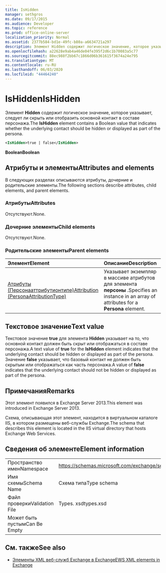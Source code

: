 ```yaml
---
title: IsHidden
manager: sethgros
ms.date: 09/17/2015
ms.audience: Developer
ms.topic: reference
ms.prod: office-online-server
localization_priority: Normal
ms.assetid: 2377b584-bd1e-49fc-b80a-a6634721a297
description: Элемент Hidden содержит логическое значение, которое указывает, следует ли скрыть или отобразить основной контакт в составе персонажа.
ms.openlocfilehash: a22628e9ab4a46de04fe395f2d6c1b70083a5c77
ms.sourcegitcommit: 88ec988f2bb67c1866d06b361615f3674a24e795
ms.translationtype: MT
ms.contentlocale: ru-RU
ms.lasthandoff: 06/03/2020
ms.locfileid: "44464240"
---
```

# <a name="ishidden"></a><span data-ttu-id="7b6b5-103">IsHidden</span><span class="sxs-lookup"><span data-stu-id="7b6b5-103">IsHidden</span></span>

<span data-ttu-id="7b6b5-104">Элемент **Hidden** содержит логическое значение, которое указывает, следует ли скрыть или отобразить основной контакт в составе персонажа.</span><span class="sxs-lookup"><span data-stu-id="7b6b5-104">The **IsHidden** element contains a Boolean value that indicates whether the underlying contact should be hidden or displayed as part of the persona.</span></span> 
  
```XML
<IsHidden>true | false</IsHidden>
```

 <span data-ttu-id="7b6b5-105">**Boolean**</span><span class="sxs-lookup"><span data-stu-id="7b6b5-105">**Boolean**</span></span>
## <a name="attributes-and-elements"></a><span data-ttu-id="7b6b5-106">Атрибуты и элементы</span><span class="sxs-lookup"><span data-stu-id="7b6b5-106">Attributes and elements</span></span>

<span data-ttu-id="7b6b5-107">В следующих разделах описываются атрибуты, дочерние и родительские элементы.</span><span class="sxs-lookup"><span data-stu-id="7b6b5-107">The following sections describe attributes, child elements, and parent elements.</span></span>
  
### <a name="attributes"></a><span data-ttu-id="7b6b5-108">Атрибуты</span><span class="sxs-lookup"><span data-stu-id="7b6b5-108">Attributes</span></span>

<span data-ttu-id="7b6b5-109">Отсутствуют.</span><span class="sxs-lookup"><span data-stu-id="7b6b5-109">None.</span></span>
  
### <a name="child-elements"></a><span data-ttu-id="7b6b5-110">Дочерние элементы</span><span class="sxs-lookup"><span data-stu-id="7b6b5-110">Child elements</span></span>

<span data-ttu-id="7b6b5-111">Отсутствуют.</span><span class="sxs-lookup"><span data-stu-id="7b6b5-111">None.</span></span>
  
### <a name="parent-elements"></a><span data-ttu-id="7b6b5-112">Родительские элементы</span><span class="sxs-lookup"><span data-stu-id="7b6b5-112">Parent elements</span></span>

|<span data-ttu-id="7b6b5-113">**Элемент**</span><span class="sxs-lookup"><span data-stu-id="7b6b5-113">**Element**</span></span>|<span data-ttu-id="7b6b5-114">**Описание**</span><span class="sxs-lookup"><span data-stu-id="7b6b5-114">**Description**</span></span>|
|:-----|:-----|
|[<span data-ttu-id="7b6b5-115">Атрибуты (Персонааттрибутионтипе)</span><span class="sxs-lookup"><span data-stu-id="7b6b5-115">Attribution (PersonaAttributionType)</span></span>](attribution-personaattributiontype.md) <br/> |<span data-ttu-id="7b6b5-116">Указывает экземпляр в массиве атрибутов для элемента **персоны** .</span><span class="sxs-lookup"><span data-stu-id="7b6b5-116">Specifies an instance in an array of attributes for a **Persona** element.</span></span>  <br/> |
   
## <a name="text-value"></a><span data-ttu-id="7b6b5-117">Текстовое значение</span><span class="sxs-lookup"><span data-stu-id="7b6b5-117">Text value</span></span>

<span data-ttu-id="7b6b5-118">Текстовое значение **true** для элемента **Hidden** указывает на то, что основной контакт должен быть скрыт или отображаться в составе персонажа.</span><span class="sxs-lookup"><span data-stu-id="7b6b5-118">A text value of **true** for the **IsHidden** element indicates that the underlying contact should be hidden or displayed as part of the persona.</span></span> <span data-ttu-id="7b6b5-119">Значение **false** указывает, что базовый контакт не должен быть скрытым или отображаться как часть персонажа.</span><span class="sxs-lookup"><span data-stu-id="7b6b5-119">A value of **false** indicates that the underlying contact should not be hidden or displayed as part of the persona.</span></span> 
  
## <a name="remarks"></a><span data-ttu-id="7b6b5-120">Примечания</span><span class="sxs-lookup"><span data-stu-id="7b6b5-120">Remarks</span></span>

<span data-ttu-id="7b6b5-121">Этот элемент появился в Exchange Server 2013.</span><span class="sxs-lookup"><span data-stu-id="7b6b5-121">This element was introduced in Exchange Server 2013.</span></span>
  
<span data-ttu-id="7b6b5-122">Схема, описывающая этот элемент, находится в виртуальном каталоге IIS, в котором размещены веб-службы Exchange.</span><span class="sxs-lookup"><span data-stu-id="7b6b5-122">The schema that describes this element is located in the IIS virtual directory that hosts Exchange Web Services.</span></span>
  
## <a name="element-information"></a><span data-ttu-id="7b6b5-123">Сведения об элементе</span><span class="sxs-lookup"><span data-stu-id="7b6b5-123">Element information</span></span>

|||
|:-----|:-----|
|<span data-ttu-id="7b6b5-124">Пространство имен</span><span class="sxs-lookup"><span data-stu-id="7b6b5-124">Namespace</span></span>  <br/> |https://schemas.microsoft.com/exchange/services/2006/types  <br/> |
|<span data-ttu-id="7b6b5-125">Имя схемы</span><span class="sxs-lookup"><span data-stu-id="7b6b5-125">Schema Name</span></span>  <br/> |<span data-ttu-id="7b6b5-126">Схема типа</span><span class="sxs-lookup"><span data-stu-id="7b6b5-126">Type schema</span></span>  <br/> |
|<span data-ttu-id="7b6b5-127">Файл проверки</span><span class="sxs-lookup"><span data-stu-id="7b6b5-127">Validation File</span></span>  <br/> |<span data-ttu-id="7b6b5-128">Types. xsd</span><span class="sxs-lookup"><span data-stu-id="7b6b5-128">types.xsd</span></span>  <br/> |
|<span data-ttu-id="7b6b5-129">Может быть пустым</span><span class="sxs-lookup"><span data-stu-id="7b6b5-129">Can Be Empty</span></span>  <br/> ||
   
## <a name="see-also"></a><span data-ttu-id="7b6b5-130">См. также</span><span class="sxs-lookup"><span data-stu-id="7b6b5-130">See also</span></span>



- [<span data-ttu-id="7b6b5-131">Элементы XML веб-служб Exchange в Exchange</span><span class="sxs-lookup"><span data-stu-id="7b6b5-131">EWS XML elements in Exchange</span></span>](ews-xml-elements-in-exchange.md)

